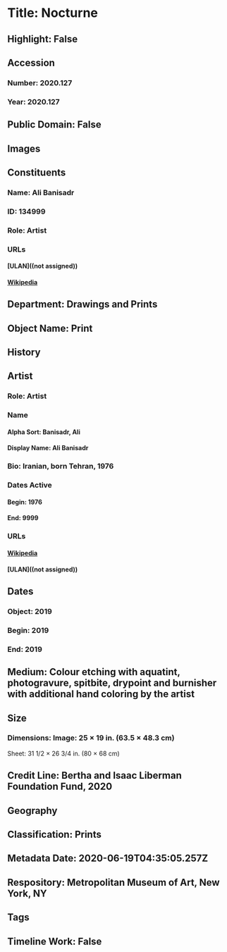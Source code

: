 # Title: Nocturne
## Highlight: False
## Accession
### Number: 2020.127
### Year: 2020.127
## Public Domain: False
## Images
## Constituents
### Name: Ali Banisadr
### ID: 134999
### Role: Artist
### URLs
#### [ULAN]((not assigned))
#### [Wikipedia](https://www.wikidata.org/wiki/Q4724703)
## Department: Drawings and Prints
## Object Name: Print
## History
## Artist
### Role: Artist
### Name
#### Alpha Sort: Banisadr, Ali
#### Display Name: Ali Banisadr
### Bio: Iranian, born Tehran, 1976
### Dates Active
#### Begin: 1976
#### End: 9999
### URLs
#### [Wikipedia](https://www.wikidata.org/wiki/Q4724703)
#### [ULAN]((not assigned))
## Dates
### Object: 2019
### Begin: 2019
### End: 2019
## Medium: Colour etching with aquatint, photogravure, spitbite, drypoint and burnisher with additional hand coloring by the artist
## Size
### Dimensions: Image: 25 × 19 in. (63.5 × 48.3 cm)
Sheet: 31 1/2 × 26 3/4 in. (80 × 68 cm)
## Credit Line: Bertha and Isaac Liberman Foundation Fund, 2020
## Geography
## Classification: Prints
## Metadata Date: 2020-06-19T04:35:05.257Z
## Respository: Metropolitan Museum of Art, New York, NY
## Tags
## Timeline Work: False